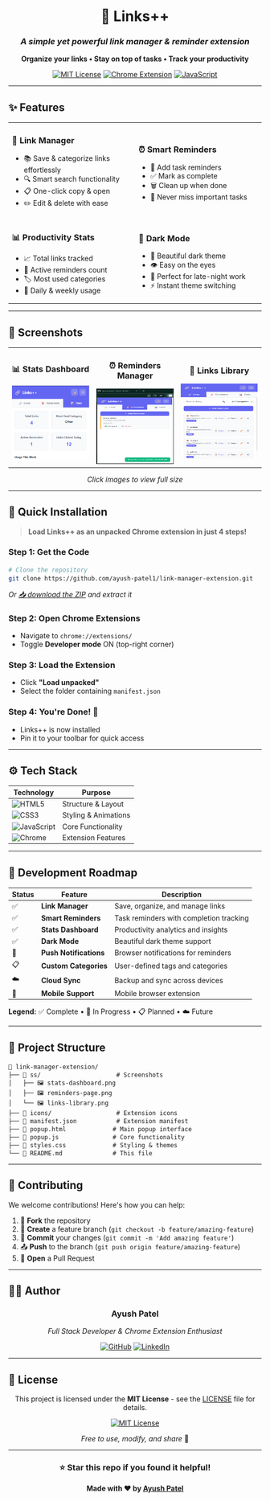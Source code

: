 <div align="center">

# 🔗 Links++

### *A simple yet powerful link manager & reminder extension*

**Organize your links • Stay on top of tasks • Track your productivity**

[![MIT License](https://img.shields.io/badge/License-MIT-green.svg)](https://choosealicense.com/licenses/mit/)
[![Chrome Extension](https://img.shields.io/badge/Chrome-Extension-blue.svg)](https://developer.chrome.com/docs/extensions/)
[![JavaScript](https://img.shields.io/badge/JavaScript-ES6+-yellow.svg)](https://developer.mozilla.org/en-US/docs/Web/JavaScript)

---

</div>

## ✨ **Features**

<table>
<tr>
<td width="50%">

### 🔗 **Link Manager**
- 📚 Save & categorize links effortlessly
- 🔍 Smart search functionality
- 📋 One-click copy & open
- ✏️ Edit & delete with ease

</td>
<td width="50%">

### ⏰ **Smart Reminders**
- 🎯 Add task reminders
- ✅ Mark as complete
- 🗑️ Clean up when done
- 📅 Never miss important tasks

</td>
</tr>
<tr>
<td width="50%">

### 📊 **Productivity Stats**
- 📈 Total links tracked
- 🔔 Active reminders count
- 🏷️ Most used categories
- 📱 Daily & weekly usage

</td>
<td width="50%">

### 🌙 **Dark Mode**
- 🎨 Beautiful dark theme
- 👁️ Easy on the eyes
- 🌃 Perfect for late-night work
- ⚡ Instant theme switching

</td>
</tr>
</table>

---

## 📸 **Screenshots**

<div align="center">

<table>
<tr>
<td align="center" width="33%">

### 📊 **Stats Dashboard**
<img src="./ss/stats-dashboard.png" alt="Stats Dashboard" width="250" height="150">

</td>
<td align="center" width="33%">

### ⏰ **Reminders Manager**
<img src="./ss/reminders-page.png" alt="Reminders Manager" width="250" height="150">

</td>
<td align="center" width="33%">

### 🔗 **Links Library**
<img src="./ss/links-library.png" alt="Links Library" width="250" height="150">

</td>
</tr>
</table>

*Click images to view full size*

</div>

---

## 🚀 **Quick Installation**

> **Load Links++ as an unpacked Chrome extension in just 4 steps!**

### **Step 1:** Get the Code
```bash
# Clone the repository
git clone https://github.com/ayush-patel1/link-manager-extension.git
```
*Or [📥 download the ZIP](https://github.com/ayush-patel1/link-manager-extension/archive/refs/heads/main.zip) and extract it*

### **Step 2:** Open Chrome Extensions
- Navigate to `chrome://extensions/`
- Toggle **Developer mode** ON (top-right corner)

### **Step 3:** Load the Extension
- Click **"Load unpacked"**
- Select the folder containing `manifest.json`

### **Step 4:** You're Done! 🎉
- Links++ is now installed
- Pin it to your toolbar for quick access

---

## ⚙️ **Tech Stack**

<div align="center">

| Technology | Purpose |
|------------|---------|
| ![HTML5](https://img.shields.io/badge/HTML5-E34F26?style=for-the-badge&logo=html5&logoColor=white) | Structure & Layout |
| ![CSS3](https://img.shields.io/badge/CSS3-1572B6?style=for-the-badge&logo=css3&logoColor=white) | Styling & Animations |
| ![JavaScript](https://img.shields.io/badge/JavaScript-F7DF1E?style=for-the-badge&logo=javascript&logoColor=black) | Core Functionality |
| ![Chrome](https://img.shields.io/badge/Chrome_APIs-4285F4?style=for-the-badge&logo=googlechrome&logoColor=white) | Extension Features |

</div>

---

## 📌 **Development Roadmap**

<div align="center">

| Status | Feature | Description |
|--------|---------|-------------|
| ✅ | **Link Manager** | Save, organize, and manage links |
| ✅ | **Smart Reminders** | Task reminders with completion tracking |
| ✅ | **Stats Dashboard** | Productivity analytics and insights |
| ✅ | **Dark Mode** | Beautiful dark theme support |
| 🔄 | **Push Notifications** | Browser notifications for reminders |
| 📋 | **Custom Categories** | User-defined tags and categories |
| ☁️ | **Cloud Sync** | Backup and sync across devices |
| 📱 | **Mobile Support** | Mobile browser extension |

</div>

**Legend:** ✅ Complete • 🔄 In Progress • 📋 Planned • ☁️ Future

---

## 📂 **Project Structure**

```
📁 link-manager-extension/
├── 📁 ss/                     # Screenshots
│   ├── 🖼️ stats-dashboard.png
│   ├── 🖼️ reminders-page.png
│   └── 🖼️ links-library.png
├── 📁 icons/                  # Extension icons
├── 📄 manifest.json           # Extension manifest
├── 📄 popup.html             # Main popup interface
├── 📄 popup.js               # Core functionality
├── 📄 styles.css             # Styling & themes
└── 📄 README.md              # This file
```

---

## 🤝 **Contributing**

We welcome contributions! Here's how you can help:

1. 🍴 **Fork** the repository
2. 🌿 **Create** a feature branch (`git checkout -b feature/amazing-feature`)
3. 💾 **Commit** your changes (`git commit -m 'Add amazing feature'`)
4. 📤 **Push** to the branch (`git push origin feature/amazing-feature`)
5. 🔄 **Open** a Pull Request

---

## 🧑‍💻 **Author**

<div align="center">

### **Ayush Patel**

*Full Stack Developer & Chrome Extension Enthusiast*

[![GitHub](https://img.shields.io/badge/GitHub-100000?style=for-the-badge&logo=github&logoColor=white)](https://github.com/ayush-patel1)
[![LinkedIn](https://img.shields.io/badge/LinkedIn-0077B5?style=for-the-badge&logo=linkedin&logoColor=white)](https://www.linkedin.com/in/ayush-patel05/)

</div>

---

## 📄 **License**

<div align="center">

This project is licensed under the **MIT License** - see the [LICENSE](LICENSE) file for details.

[![MIT License](https://img.shields.io/badge/License-MIT-green.svg?style=for-the-badge)](https://choosealicense.com/licenses/mit/)

*Free to use, modify, and share* 🎉

</div>

---

<div align="center">

### ⭐ **Star this repo if you found it helpful!**

**Made with ❤️ by [Ayush Patel](https://github.com/ayush-patel1)**

</div>
